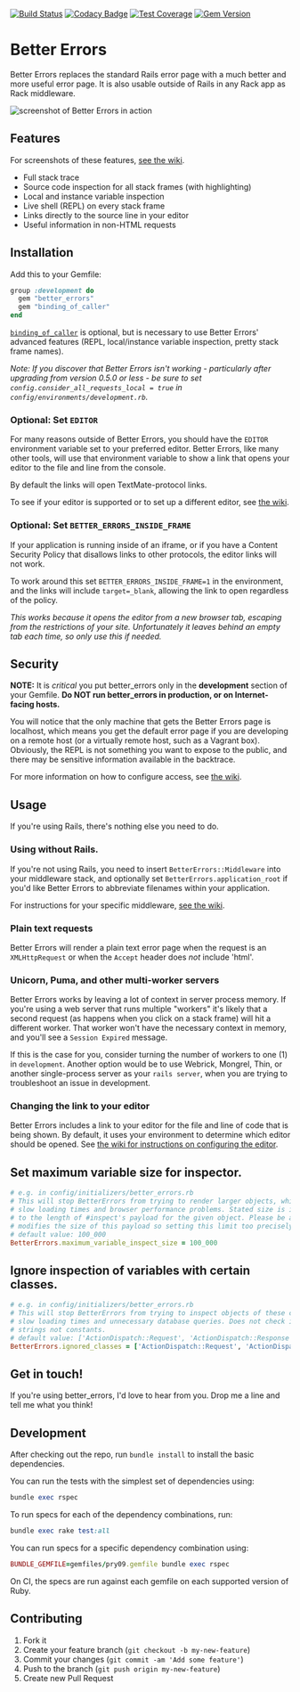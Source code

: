[![Build Status](https://github.com/BetterErrors/better_errors/workflows/CI/badge.svg?event=push&branch=master)](https://github.com/BetterErrors/better_errors/actions?query=branch%3Amaster)
[![Codacy Badge](https://api.codacy.com/project/badge/Grade/6bc3e7d6118d47e6959b16690b815909)](https://www.codacy.com/app/BetterErrors/better_errors?utm_source=github.com&amp;utm_medium=referral&amp;utm_content=BetterErrors/better_errors&amp;utm_campaign=Badge_Grade)
[![Test Coverage](https://coveralls.io/repos/github/BetterErrors/better_errors/badge.svg?branch=master)](https://coveralls.io/github/BetterErrors/better_errors?branch=master)
[![Gem Version](https://img.shields.io/gem/v/better_errors.svg)](https://rubygems.org/gems/better_errors)

# Better Errors

Better Errors replaces the standard Rails error page with a much better and more useful error page. It is also usable outside of Rails in any Rack app as Rack middleware.

![screenshot of Better Errors in action](https://i.imgur.com/6zBGAAb.png)

## Features

For screenshots of these features, [see the wiki](https://github.com/BetterErrors/better_errors/wiki).

* Full stack trace
* Source code inspection for all stack frames (with highlighting)
* Local and instance variable inspection
* Live shell (REPL) on every stack frame
* Links directly to the source line in your editor
* Useful information in non-HTML requests

## Installation

Add this to your Gemfile:

```ruby
group :development do
  gem "better_errors"
  gem "binding_of_caller"
end
```

[`binding_of_caller`](https://github.com/banister/binding_of_caller) is optional, but is necessary to use Better Errors' advanced features (REPL, local/instance variable inspection, pretty stack frame names).

_Note: If you discover that Better Errors isn't working - particularly after upgrading from version 0.5.0 or less - be sure to set `config.consider_all_requests_local = true` in `config/environments/development.rb`._

### Optional: Set `EDITOR`

For many reasons outside of Better Errors, you should have the `EDITOR` environment variable set to your preferred
editor.
Better Errors, like many other tools, will use that environment variable to show a link that opens your
editor to the file and line from the console.

By default the links will open TextMate-protocol links.

To see if your editor is supported or to set up a different editor, see [the wiki](https://github.com/BetterErrors/better_errors/wiki/Link-to-your-editor).

### Optional: Set `BETTER_ERRORS_INSIDE_FRAME`

If your application is running inside of an iframe, or if you have a Content Security Policy that disallows links
to other protocols, the editor links will not work.

To work around this set `BETTER_ERRORS_INSIDE_FRAME=1` in the environment, and the links will include `target=_blank`,
allowing the link to open regardless of the policy.

_This works because it opens the editor from a new browser tab, escaping from the restrictions of your site._
_Unfortunately it leaves behind an empty tab each time, so only use this if needed._

## Security

**NOTE:** It is *critical* you put better\_errors only in the **development** section of your Gemfile.
**Do NOT run better_errors in production, or on Internet-facing hosts.**

You will notice that the only machine that gets the Better Errors page is localhost, which means you get the default error page if you are developing on a remote host (or a virtually remote host, such as a Vagrant box).
Obviously, the REPL is not something you want to expose to the public, and there may be sensitive information available in the backtrace.

For more information on how to configure access, see [the wiki](https://github.com/BetterErrors/better_errors/wiki/Allowing-access-to-the-console).

## Usage

If you're using Rails, there's nothing else you need to do.

### Using without Rails.

If you're not using Rails, you need to insert `BetterErrors::Middleware` into your middleware stack, and optionally set `BetterErrors.application_root` if you'd like Better Errors to abbreviate filenames within your application.

For instructions for your specific middleware, [see the wiki](https://github.com/BetterErrors/better_errors/wiki/Non-Rails-frameworks).

### Plain text requests

Better Errors will render a plain text error page  when the request is an
`XMLHttpRequest` or when the `Accept` header does *not* include 'html'.

### Unicorn, Puma, and other multi-worker servers

Better Errors works by leaving a lot of context in server process memory.
If you're using a web server that runs multiple "workers" it's likely that a second
request (as happens when you click on a stack frame) will hit a different
worker.
That worker won't have the necessary context in memory, and you'll see
a `Session Expired` message.

If this is the case for you, consider turning the number of workers to one (1)
in `development`. Another option would be to use Webrick, Mongrel, Thin,
or another single-process server as your `rails server`, when you are trying
to troubleshoot an issue in development.

### Changing the link to your editor

Better Errors includes a link to your editor for the file and line of code that is being shown.
By default, it uses your environment to determine which editor should be opened.
See [the wiki for instructions on configuring the editor](https://github.com/BetterErrors/better_errors/wiki/Link-to-your-editor).


## Set maximum variable size for inspector.

```ruby
# e.g. in config/initializers/better_errors.rb
# This will stop BetterErrors from trying to render larger objects, which can cause
# slow loading times and browser performance problems. Stated size is in characters and refers
# to the length of #inspect's payload for the given object. Please be aware that HTML escaping
# modifies the size of this payload so setting this limit too precisely is not recommended.  
# default value: 100_000
BetterErrors.maximum_variable_inspect_size = 100_000
```

## Ignore inspection of variables with certain classes.

```ruby
# e.g. in config/initializers/better_errors.rb
# This will stop BetterErrors from trying to inspect objects of these classes, which can cause
# slow loading times and unnecessary database queries. Does not check inheritance chain, use
# strings not constants.
# default value: ['ActionDispatch::Request', 'ActionDispatch::Response']
BetterErrors.ignored_classes = ['ActionDispatch::Request', 'ActionDispatch::Response']
```

## Get in touch!

If you're using better_errors, I'd love to hear from you. Drop me a line and tell me what you think!

## Development

After checking out the repo, run `bundle install` to install the basic dependencies.

You can run the tests with the simplest set of dependencies using:

```rb
bundle exec rspec
```

To run specs for each of the dependency combinations, run:

```rb
bundle exec rake test:all
```

You can run specs for a specific dependency combination using:

```rb
BUNDLE_GEMFILE=gemfiles/pry09.gemfile bundle exec rspec
```

On CI, the specs are run against each gemfile on each supported version of Ruby.

## Contributing

1. Fork it
2. Create your feature branch (`git checkout -b my-new-feature`)
3. Commit your changes (`git commit -am 'Add some feature'`)
4. Push to the branch (`git push origin my-new-feature`)
5. Create new Pull Request
